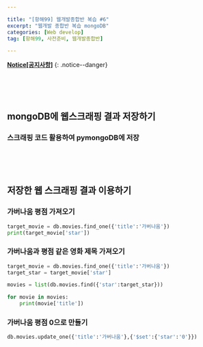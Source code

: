 ```yaml
---

title: "[항해99] 웹개발종합반 복습 #6" 
excerpt: "웹개발 종합반 복습 mongoDB" 
categories: [Web develop]
tag: [항해99, 사전준비, 웹개발종합반] 

---
```


**[Notice[공지사항]](https://lilclown97.github.io/notice/Notice1/)**
{: .notice--danger}

<br><br><br>

## mongoDB에 웹스크래핑 결과 저장하기

### 스크래핑 코드 활용하여 pymongoDB에 저장

<br><br><br>

## 저장한 웹 스크래핑 결과 이용하기

### 가버나움 평점 가져오기

```python
target_movie = db.movies.find_one({'title':'가버나움'})
print(target_movie['star'])
```

### 가버나움과 평점 같은 영화 제목 가져오기

```python
target_movie = db.movies.find_one({'title':'가버나움'})
target_star = target_movie['star']

movies = list(db.movies.find({'star':target_star}))

for movie in movies:
    print(movie['title'])
```

### 가버나움 평점 0으로 만들기

```python
db.movies.update_one({'title':'가버나움'},{'$set':{'star':'0'}})
```